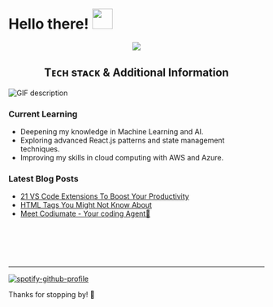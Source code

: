 <!--Intro Section--> 
<h1> Hello there! <img src = "https://raw.githubusercontent.com/MartinHeinz/MartinHeinz/master/wave.gif" width = 40px> </h1>
<p align='center'>
<img src="https://readme-typing-svg.herokuapp.com?color=%FFE8D6&size=30&center=true&vCenter=true&width=900&height=80&font=Press+Start+2P&lines=I'm+Dunhill+Guantero;>>Fullstack+Developer;>>Frontend+Developer;>>Backend+Developer;%40dunguantero">
</p>
<!--End--> 

<!--Languages and Tools Section-->       
<h2 align="center">Tᴇᴄʜ sᴛᴀᴄᴋ & Additional Information</h2> 
<picture>
  <source media="(prefers-color-scheme: dark)" srcset="./Skills_Animation_Dark.gif">
  <source media="(prefers-color-scheme: light)" srcset="./Skills_Animation_White.gif">
  <img align="left" alt="GIF description" src="./Skills_Animation_White.gif">
</picture>
<br />

<h3 align="left">Current Learning</h3>
<ul align="left">
  <li>Deepening my knowledge in Machine Learning and AI.</li>
  <li>Exploring advanced React.js patterns and state management techniques.</li>
  <li>Improving my skills in cloud computing with AWS and Azure.</li>
</ul>
  
<h3 align="left">Latest Blog Posts</h3>
<ul align="left">
  <li><a href="https://dev.to/dev_kiran/21-vs-code-extensions-to-boost-your-productivity-1fil">21 VS Code Extensions To Boost Your Productivity</a></li>
  <li><a href="https://dev.to/dev_kiran/html-tags-you-might-not-know-about-3gk7">HTML Tags You Might Not Know About</a></li>
  <li><a href="https://dev.to/dev_kiran/meet-codiumate-your-coding-agent-47ie">Meet Codiumate - Your coding Agent🤖</a></li>
</ul>
<br />
<br />
<br />
<br />

---
[![spotify-github-profile](https://spotify-github-profile.kittinanx.com/api/view?uid=dunguantero&cover_image=true&theme=default&show_offline=true&background_color=121212&interchange=true&bar_color=660000&bar_color_cover=true)](https://spotify-github-profile.kittinanx.com/api/view?uid=dunguantero&redirect=true)

Thanks for stopping by! 🫡
